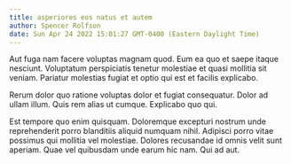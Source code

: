```yaml
---
title: asperiores eos natus et autem
author: Spencer Rolfson
date: Sun Apr 24 2022 15:01:27 GMT-0400 (Eastern Daylight Time)
---
```

Aut fuga nam facere voluptas magnam quod. Eum ea quo et saepe itaque nesciunt. Voluptatum perspiciatis tenetur molestiae et quasi mollitia sit veniam. Pariatur molestias fugiat et optio qui est et facilis explicabo.

 Rerum dolor quo ratione voluptas dolor et fugiat consequatur. Dolor ad ullam illum. Quis rem alias ut cumque. Explicabo quo qui.

 Est tempore quo enim quisquam. Doloremque excepturi nostrum unde reprehenderit porro blanditiis aliquid numquam nihil. Adipisci porro vitae possimus qui mollitia vel molestiae. Dolores recusandae id omnis velit sunt aperiam. Quae vel quibusdam unde earum hic nam. Qui ad aut.